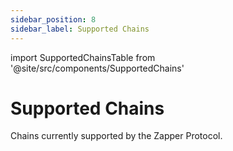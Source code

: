 ```yaml
---
sidebar_position: 8
sidebar_label: Supported Chains
---
```

import SupportedChainsTable from '@site/src/components/SupportedChains'

# Supported Chains

Chains currently supported by the Zapper Protocol.

<SupportedChainsTable />
